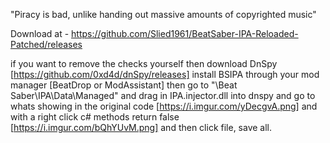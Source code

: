 "Piracy is bad, unlike handing out massive amounts of copyrighted music"

Download at - https://github.com/Slied1961/BeatSaber-IPA-Reloaded-Patched/releases

if you want to remove the checks yourself then download DnSpy [https://github.com/0xd4d/dnSpy/releases]
install BSIPA through your mod manager [BeatDrop or ModAssistant] then go to "\Beat Saber\IPA\Data\Managed" 
and drag in IPA.injector.dll into dnspy and go to whats showing in the original code 
[https://i.imgur.com/yDecgvA.png] and with a right click c# methods return false [https://i.imgur.com/bQhYUvM.png]
 and then click file, save all.
